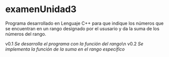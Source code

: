 # examenUnidad3

Programa desarrollado en Lenguaje C++ para que indique los números que se encuentran en
un rango designado por el ususario y da la suma de los números del rango.

v0.1 *Se desarrolla el programa con la función del rango*\n
v0.2 *Se implementa la función de la suma en el rango específico*
